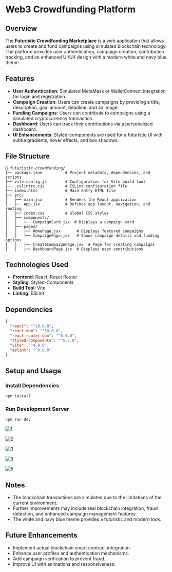# Web3 Crowdfunding Platform

## Overview
The **Futuristic Crowdfunding Marketplace** is a web application that allows users to create and fund campaigns using simulated blockchain technology. The platform provides user authentication, campaign creation, contribution tracking, and an enhanced UI/UX design with a modern white and navy blue theme.

## Features
- **User Authentication**: Simulated MetaMask or WalletConnect integration for login and registration.
- **Campaign Creation**: Users can create campaigns by providing a title, description, goal amount, deadline, and an image.
- **Funding Campaigns**: Users can contribute to campaigns using a simulated cryptocurrency transaction.
- **Dashboard**: Users can track their contributions via a personalized dashboard.
- **UI Enhancements**: Styled-components are used for a futuristic UI with subtle gradients, hover effects, and box shadows.

## File Structure
```
📁 futuristic-crowdfunding/
├── package.json          # Project metadata, dependencies, and scripts
├── vite.config.js        # Configuration for Vite build tool
├── .eslintrc.cjs         # ESLint configuration file
├── index.html            # Main entry HTML file
├── src/
│   ├── main.jsx          # Renders the React application
│   ├── App.jsx           # Defines app layout, navigation, and routing
│   ├── index.css         # Global CSS styles
│   ├── components/
│   │   ├── CampaignCard.jsx  # Displays a campaign card
│   ├── pages/
│   │   ├── HomePage.jsx       # Displays featured campaigns
│   │   ├── CampaignPage.jsx   # Shows campaign details and funding options
│   │   ├── CreateCampaignPage.jsx  # Page for creating campaigns
│   │   ├── DashboardPage.jsx  # Displays user contributions
```

## Technologies Used
- **Frontend**: React, React Router
- **Styling**: Styled-Components
- **Build Tool**: Vite
- **Linting**: ESLint

## Dependencies
```json
{
  "react": "^18.0.0",
  "react-dom": "^18.0.0",
  "react-router-dom": "^6.0.0",
  "styled-components": "^5.3.0",
  "vite": "^4.0.0",
  "eslint": "^8.0.0"
}
```

## Setup and Usage
### Install Dependencies
```
npm install
```
### Run Development Server
```
npm run dev
```
![1](https://github.com/user-attachments/assets/884c4703-bc53-4b50-93bc-a3ba018acd2d)

![2](https://github.com/user-attachments/assets/db12f901-bde4-4848-814f-4836af1735cc)

![3](https://github.com/user-attachments/assets/13f30cfd-06af-40bc-af78-c868da99dc03)

![3](https://github.com/user-attachments/assets/326d1e10-01c0-4d65-9440-bc7201c9b9a6)

![5](https://github.com/user-attachments/assets/17d82145-74d9-4909-a8e3-cfee196664b8)


## Notes
- The blockchain transactions are simulated due to the limitations of the current environment.
- Further improvements may include real blockchain integration, fraud detection, and enhanced campaign management features.
- The white and navy blue theme provides a futuristic and modern look.

## Future Enhancements
- Implement actual blockchain smart contract integration.
- Enhance user profiles and authentication mechanisms.
- Add campaign verification to prevent fraud.
- Improve UI with animations and responsiveness.



